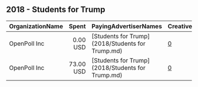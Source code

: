 ## 2018 - Students for Trump 
|OrganizationName|Spent|PayingAdvertiserNames|CreativeUrls|Impressions|Genders|AgeBrackets|CountryCodes|BillingAddresses|CandidateBallotInformation|
|:---|---:|:---|:---|---:|:---|:---|:---|:---|:---|
|OpenPoll Inc|0.00 USD|[Students for Trump](2018/Students for Trump.md)|[0](https://www.snap.com/political-ads/asset/dc7e9d24bd5ba47971d0fedff6a4b9494298afe8c2fd9e4a8425568c1e40d6ae?mediaType=mp4)|82|||united states|US||
|OpenPoll Inc|73.00 USD|[Students for Trump](2018/Students for Trump.md)|[0](https://www.snap.com/political-ads/asset/dc7e9d24bd5ba47971d0fedff6a4b9494298afe8c2fd9e4a8425568c1e40d6ae?mediaType=mp4)|22,577||18-26|united states|US||
